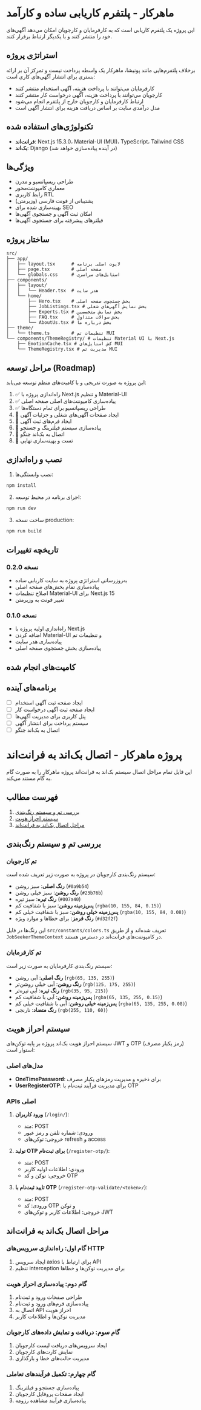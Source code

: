 # ماهرکار - پلتفرم کاریابی ساده و کارآمد

این پروژه یک پلتفرم کاریابی است که به کارفرمایان و کارجویان امکان می‌دهد آگهی‌های خود را منتشر کنند و با یکدیگر ارتباط برقرار کنند.

## استراتژی پروژه

برخلاف پلتفرم‌هایی مانند پونیشا، ماهرکار یک واسطه پرداخت نیست و تمرکز آن بر ارائه بستری برای انتشار آگهی‌های کاری است:

- کارفرمایان می‌توانند با پرداخت هزینه، آگهی استخدام منتشر کنند
- کارجویان می‌توانند با پرداخت هزینه، آگهی درخواست کار منتشر کنند
- ارتباط کارفرمایان و کارجویان خارج از پلتفرم انجام می‌شود
- مدل درآمدی سایت بر اساس دریافت هزینه برای انتشار آگهی است

## تکنولوژی‌های استفاده شده

- **فرانت‌اند**: Next.js 15.3.0، Material-UI (MUI)، TypeScript، Tailwind CSS
- **بک‌اند**: Django (در آینده پیاده‌سازی خواهد شد)

## ویژگی‌ها

- طراحی ریسپانسیو و مدرن
- معماری کامپوننت‌محور
- رابط کاربری RTL
- پشتیبانی از فونت فارسی (وزیرمتن)
- بهینه‌سازی شده برای SEO
- امکان ثبت آگهی و جستجوی آگهی‌ها
- فیلترهای پیشرفته برای جستجوی آگهی‌ها

## ساختار پروژه

```
src/
├── app/
│   ├── layout.tsx      # لایوت اصلی برنامه
│   ├── page.tsx        # صفحه اصلی
│   └── globals.css     # استایل‌های سراسری
├── components/
│   ├── layout/
│   │   └── Header.tsx  # هدر سایت
│   └── home/
│       ├── Hero.tsx    # بخش جستجوی صفحه اصلی
│       ├── JobListings.tsx # بخش نمایش آگهی‌های شغلی
│       ├── Experts.tsx # بخش نمایش متخصصین
│       ├── FAQ.tsx     # بخش سوالات متداول
│       └── AboutUs.tsx # بخش درباره ما
├── theme/
│   └── theme.ts        # تنظیمات تم MUI
└── components/ThemeRegistry/ # تنظیمات Material UI با Next.js
    ├── EmotionCache.tsx # کش استایل‌های MUI
    └── ThemeRegistry.tsx # مدیریت تم MUI
```

## مراحل توسعه (Roadmap)

این پروژه به صورت تدریجی و با کامیت‌های منظم توسعه می‌یابد:

1. ✅ راه‌اندازی پروژه با Next.js و تنظیم Material-UI
2. ✅ پیاده‌سازی کامپوننت‌های اصلی صفحه اصلی
3. ✅ طراحی ریسپانسیو برای تمام دستگاه‌ها
4. 🔄 ایجاد صفحات آگهی‌های شغلی و جزئیات آگهی
5. 🔄 ایجاد فرم‌های ثبت آگهی
6. 🔄 پیاده‌سازی سیستم فیلترینگ و جستجو
7. 🔄 اتصال به بک‌اند جنگو
8. 🔄 تست و بهینه‌سازی نهایی

## نصب و راه‌اندازی

1. نصب وابستگی‌ها:
```bash
npm install
```

2. اجرای برنامه در محیط توسعه:
```bash
npm run dev
```

3. ساخت نسخه production:
```bash
npm run build
```

## تاریخچه تغییرات

### نسخه 0.2.0
- به‌روزرسانی استراتژی پروژه به سایت کاریابی ساده
- پیاده‌سازی تمام بخش‌های صفحه اصلی 
- اصلاح تنظیمات Material-UI برای Next.js 15
- تغییر فونت به وزیرمتن

### نسخه 0.1.0
- راه‌اندازی اولیه پروژه با Next.js
- اضافه کردن Material-UI و تنظیمات تم
- پیاده‌سازی هدر سایت
- پیاده‌سازی بخش جستجوی صفحه اصلی

## کامیت‌های انجام شده

## برنامه‌های آینده

- [ ] ایجاد صفحه ثبت آگهی استخدام
- [ ] ایجاد صفحه ثبت آگهی درخواست کار
- [ ] پنل کاربری برای مدیریت آگهی‌ها
- [ ] سیستم پرداخت برای انتشار آگهی
- [ ] اتصال به بک‌اند جنگو

# پروژه ماهرکار - اتصال بک‌اند به فرانت‌اند

این فایل تمام مراحل اتصال سیستم بک‌اند به فرانت‌اند پروژه ماهرکار را به صورت گام به گام مستند می‌کند.

## فهرست مطالب

1. [بررسی تم و سیستم رنگ‌بندی](#بررسی-تم-و-سیستم-رنگبندی)
2. [سیستم احراز هویت](#سیستم-احراز-هویت)
3. [مراحل اتصال بک‌اند به فرانت‌اند](#مراحل-اتصال-بکاند-به-فرانتاند)

## بررسی تم و سیستم رنگ‌بندی

### تم کارجویان

سیستم رنگ‌بندی کارجویان در پروژه به صورت زیر تعریف شده است:

- **رنگ اصلی**: سبز روشن (`#0a9b54`)
- **رنگ روشن**: سبز خیلی روشن (`#23b76b`)
- **رنگ تیره**: سبز تیره (`#007a40`)
- **پس‌زمینه روشن**: سبز با شفافیت کم (`rgba(10, 155, 84, 0.15)`)
- **پس‌زمینه خیلی روشن**: سبز با شفافیت خیلی کم (`rgba(10, 155, 84, 0.08)`)
- **رنگ قرمز**: برای خطاها و موارد ویژه (`#d32f2f`)

این رنگ‌ها در فایل `src/constants/colors.ts` تعریف شده‌اند و از طریق `JobSeekerThemeContext` در کامپوننت‌های فرانت‌اند در دسترس هستند.

### تم کارفرمایان

سیستم رنگ‌بندی کارفرمایان به صورت زیر است:

- **رنگ اصلی**: آبی روشن (`rgb(65, 135, 255)`)
- **رنگ روشن**: آبی خیلی روشن‌تر (`rgb(125, 175, 255)`)
- **رنگ تیره**: آبی تیره‌تر (`rgb(35, 95, 215)`)
- **پس‌زمینه روشن**: آبی با شفافیت کم (`rgba(65, 135, 255, 0.15)`)
- **پس‌زمینه خیلی روشن**: آبی با شفافیت خیلی کم (`rgba(65, 135, 255, 0.08)`)
- **رنگ متضاد**: نارنجی (`rgb(255, 110, 60)`)

## سیستم احراز هویت

سیستم احراز هویت بک‌اند پروژه بر پایه توکن‌های JWT و OTP (رمز یکبار مصرف) استوار است:

### مدل‌های اصلی
- **OneTimePassword**: برای ذخیره و مدیریت رمزهای یکبار مصرف
- **UserRegisterOTP**: برای مدیریت فرآیند ثبت‌نام با OTP

### APIs اصلی
1. **ورود کاربران** (`/login/`):
   - متد: POST
   - ورودی: شماره تلفن و رمز عبور 
   - خروجی: توکن‌های refresh و access

2. **تولید OTP برای ثبت‌نام** (`/register-otp/`):
   - متد: POST
   - ورودی: اطلاعات اولیه کاربر
   - خروجی: توکن و کد OTP

3. **تایید ثبت‌نام با OTP** (`/register-otp-validate/<token>/`):
   - متد: POST
   - ورودی: کد OTP و توکن
   - خروجی: اطلاعات کاربر و توکن‌های JWT

## مراحل اتصال بک‌اند به فرانت‌اند

### گام اول: راه‌اندازی سرویس‌های HTTP

1. ایجاد سرویس axios برای ارتباط با API
2. تنظیم interception برای مدیریت توکن‌ها و خطاها

### گام دوم: پیاده‌سازی احراز هویت

1. طراحی صفحات ورود و ثبت‌نام
2. پیاده‌سازی فرم‌های ورود و ثبت‌نام
3. اتصال به API احراز هویت
4. مدیریت توکن‌ها و اطلاعات کاربر

### گام سوم: دریافت و نمایش داده‌های کارجویان

1. ایجاد سرویس‌های دریافت لیست کارجویان
2. نمایش کارت‌های کارجویان
3. مدیریت حالت‌های خطا و بارگذاری

### گام چهارم: تکمیل فرآیندهای تعاملی

1. پیاده‌سازی جستجو و فیلترینگ
2. ایجاد صفحات پروفایل کارجویان
3. پیاده‌سازی فرآیند مشاهده رزومه

